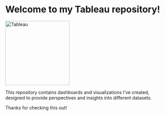 # Welcome to my Tableau repository!

<img src="https://upload.wikimedia.org/wikipedia/commons/4/4b/Tableau_Logo.png" alt="Tableau" width="200"/>

This repository contains dashboards and visualizations I've created, designed to provide perspectives and insights into different datasets. 

Thanks for checking this out!
